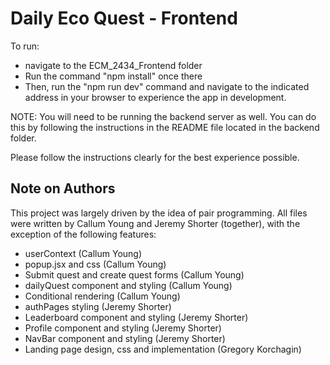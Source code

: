 # Daily Eco Quest - Frontend

To run: 

- navigate to the ECM_2434_Frontend folder
- Run the command "npm install" once there
- Then, run the "npm run dev" command and navigate to the indicated address in your browser to experience the app in development.

NOTE: You will need to be running the backend server as well. You can do this by following the instructions in the README file located in the backend folder.

Please follow the instructions clearly for the best experience possible.


## Note on Authors

This project was largely driven by the idea of pair programming. All files were written by Callum Young and Jeremy Shorter (together), with the exception of the following features:

- userContext (Callum Young)
- popup.jsx and css (Callum Young)
- Submit quest and create quest forms (Callum Young)
- dailyQuest component and styling (Callum Young)
- Conditional rendering (Callum Young)
- authPages styling (Jeremy Shorter)
- Leaderboard component and styling (Jeremy Shorter)
- Profile component and styling (Jeremy Shorter)
- NavBar component and styling (Jeremy Shorter)
- Landing page design, css and implementation (Gregory Korchagin)
